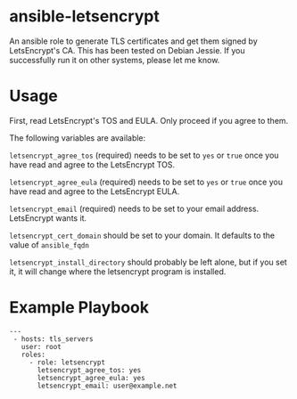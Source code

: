 # ansible-letsencrypt
An ansible role to generate TLS certificates and get them signed by LetsEncrypt's CA. This has been
tested on Debian Jessie. If you successfully run it on other systems, please let me know.

# Usage
First, read LetsEncrypt's TOS and EULA. Only proceed if you agree to them.

The following variables are available:

`letsencrypt_agree_tos` (required) needs to be set to `yes` or `true` once you have read and agree to the LetsEncrypt TOS.

`letsencrypt_agree_eula` (required) needs to be set to `yes` or `true` once you have read and agree to the LetsEncrypt EULA.

`letsencrypt_email` (required) needs to be set to your email address. LetsEncrypt wants it.

`letsencrypt_cert_domain` should be set to your domain. It defaults to the value of `ansible_fqdn`

`letsencrypt_install_directory` should probably be left alone, but if you set it, it will change where the letsencrypt program is installed.

# Example Playbook
```
---
 - hosts: tls_servers
   user: root
   roles:
     - role: letsencrypt
       letsencrypt_agree_tos: yes
       letsencrypt_agree_eula: yes
       letsencrypt_email: user@example.net
```

